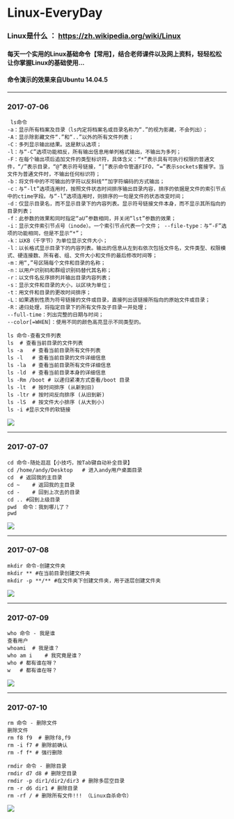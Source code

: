 # Linux-EveryDay
### Linux是什么 ： <https://zh.wikipedia.org/wiki/Linux>
#### 每天一个实用的Linux基础命令【常用】，结合老师课件以及网上资料，轻轻松松让你掌握Linux的基础使用...
#### 命令演示的效果来自**Ubuntu 14.04.5**
***
### 2017-07-06
```
 ls命令
-a：显示所有档案及目录（ls内定将档案名或目录名称为“.”的视为影藏，不会列出）； 
-A：显示除影藏文件“.”和“..”以外的所有文件列表；
-C：多列显示输出结果。这是默认选项； 
-l：与“-C”选项功能相反，所有输出信息用单列格式输出，不输出为多列；
-F：在每个输出项后追加文件的类型标识符，具体含义：“*”表示具有可执行权限的普通文件，“/”表示目录，“@”表示符号链接，“|”表示命令管道FIFO，“=”表示sockets套接字。当文件为普通文件时，不输出任何标识符； 
-b：将文件中的不可输出的字符以反斜线“”加字符编码的方式输出；
-c：与“-lt”选项连用时，按照文件状态时间排序输出目录内容，排序的依据是文件的索引节点中的ctime字段。与“-l”选项连用时，则排序的一句是文件的状态改变时间； 
-d：仅显示目录名，而不显示目录下的内容列表。显示符号链接文件本身，而不显示其所指向的目录列表；
-f：此参数的效果和同时指定“aU”参数相同，并关闭“lst”参数的效果； 
-i：显示文件索引节点号（inode）。一个索引节点代表一个文件； --file-type：与“-F”选项的功能相同，但是不显示“*”；
-k：以KB（千字节）为单位显示文件大小； 
-l：以长格式显示目录下的内容列表。输出的信息从左到右依次包括文件名，文件类型、权限模式、硬连接数、所有者、组、文件大小和文件的最后修改时间等；
-m：用“,”号区隔每个文件和目录的名称；
-n：以用户识别码和群组识别码替代其名称；
-r：以文件名反序排列并输出目录内容列表； 
-s：显示文件和目录的大小，以区块为单位； 
-t：用文件和目录的更改时间排序； 
-L：如果遇到性质为符号链接的文件或目录，直接列出该链接所指向的原始文件或目录； 
-R：递归处理，将指定目录下的所有文件及子目录一并处理； 
--full-time：列出完整的日期与时间； 
--color[=WHEN]：使用不同的颜色高亮显示不同类型的。
```

```
ls 命令-查看文件列表
ls	# 查看当前目录的文件列表
ls -a	# 查看当前目录所有文件列表
ls -l	# 查看当前目录的文件详细信息   
ls -la	# 查看当前目录所有文件详细信息 
ls -ld	# 查看当前目录本身的详细信息   
ls -Rm /boot # 以递归紧凑方式查看/boot 目录 
ls -lt	# 按时间排序 (从新到旧)
ls -ltr	# 按时间反向排序 (从旧到新)
ls -lS	# 按文件大小排序 (从大到小)
ls -i #显示文件的软链接
```
![](http://or30iz1wj.bkt.clouddn.com/ls.gif)
***
### 2017-07-07
```
cd 命令-随处逛逛【小技巧，按Tab键自动补全目录】
cd /home/andy/Desktop	# 进入andy用户桌面目录
cd	# 返回我的主目录
cd ~	# 返回我的主目录
cd -	# 回到上次去的目录
cd .. #回到上级目录
pwd  命令：我到哪儿了？
pwd
```
![](http://or30iz1wj.bkt.clouddn.com/cdok.jpg)
***
### 2017-07-08
```
mkdir 命令-创建文件夹
mkdir ** #在当前目录创建文件夹
mkdir -p **/** #在文件夹下创建文件夹，用于逐层创建文件夹
```
![](http://or30iz1wj.bkt.clouddn.com/mkdir.jpg)
***
### 2017-07-09
```
who 命令 - 我是谁
查看用户
whoami	# 我是谁？  
who am i	# 我究竟是谁？ 
who	# 都有谁在呀？
w	# 都有谁在呀？
```
![](http://or30iz1wj.bkt.clouddn.com/whoami.jpg)
***
### 2017-07-10
```
rm 命令 - 删除文件
删除文件
rm f8 f9  # 删除f8,f9
rm -i f7 # 删除前确认
rm -f f* # 强行删除

rmdir 命令 - 删除目录
rmdir d7 d8 # 删除空目录
rmdir -p dir1/dir2/dir3 # 删除多层空目录
rm -r d6 dir1 # 删除目录
rm -rf / # 删除所有文件!!! （Linux自杀命令）
```
![](http://or30iz1wj.bkt.clouddn.com/rmdir.jpg)







